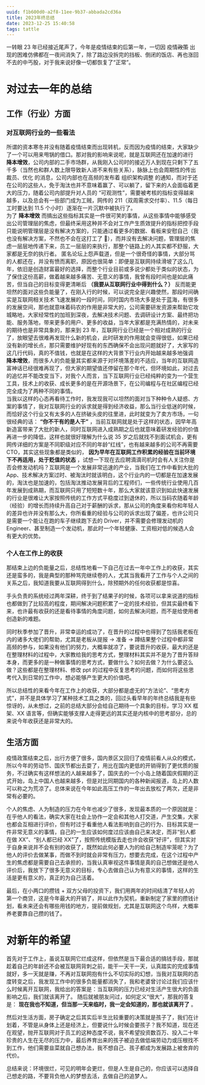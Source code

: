 ```yaml
---
uuid: f1b600d0-a2f8-11ee-9b37-abbada2cd36a
title: 2023年终总结
date: 2023-12-25 15:40:58
tags: tattle
---
```


一转眼 23 年已经接近尾声了，今年是疫情结束的后第一年，一切因 疫情~~政策~~ 出现的困难仿佛都在一夜间消失了，除了路边没拆完的挡板、倒闭的饭店、再也涨回不去的中丐股，对于我来说好像一切都恢复了“正常”。  

# 对过去一年的总结

## 工作（行业）方面

### 对互联网行业的一些看法

所谓的资本寒冬并没有随着疫情结束而出现转机，反而因为疫情的结束，大家缺少了一个可以用来甩锅的借口。那对我的影响来说呢，就是互联网还在加速的进行 __降本增效__，公司内部的二手市场群，从我刚入公司时的接近万人到现在只剩下了五千多（当然也和群人数上限导致新人进不来有些关系），脉脉上也会周期性的传出 裁员、优化 的消息，公司内部也在高频的发布着 组织架构调整 的通知，而对于还在公司的这些人，免于淘汰也并不意味着赢了、可以躺了，留下来的人会面临着更大的压力，随着公司内部提升对人员的 “可观测性”，需要被考核的指标变得越来越多，以及总会有一些部门成为工贼，网传的 211（双周需求交付率）、11.5（每日工时要达到 11.5 个小时）逐渐在一片沉默中被执行了。  
为了 __降本增效__ 而搞出这些指标其实是一件很可笑的事情，从这些事情中能够感受出公司管理层的焦虑，但最终采用这种并不会对工作产生质效提升的指标把控手段只能说明管理层是没有解决方案的，只能通过看更多的数据、看板来安慰自己（我也没有解决方案，不然也不会在这打工了 🤷），而并没有去解决问题，管理层的焦虑一层层地传递下来，员工一层层的来执行，那整个链路上的人其实都不舒服，大家都是无奈的执行者。
匿名论坛上怨声载道，但是一个很奇怪的事情，大部分骂的人都还在，并没有愤而离职，原因也很简单：即便是互联网持续滑坡了这么几年，依旧是创造财富最好的选择，而整个行业目前或多说少都处于类似的状态，为了保住这份高薪，做着越来越多痛苦、无意义的事情，我曾有段时间也是如此痛苦，但当自己的目标变得更清晰后 __（我要从互联网行业中得到什么？）__ 反而能更坦然的面对这些负能量了，在刚入行的时候，可以说完全是兴趣使然，那段时间确实是互联网相关技术飞速发展的一段时间，同时国内市场大多是处于蓝海，有很多的发展空间，那也就意味着码农的作用是非常大的，公司需要研发资源来帮助它攻城略地，大家经常性的加班到深夜，去解决技术问题、去调研设计方案、最终把功能、服务落地，带来更多的用户、更多的收益，当年大家都是充满热情的，对未来的期待也是非常具象的，那来到 23 年，互联网行业已经是一个相对成熟的行业了，放眼望去很难再发现什么新的机会，此时研发的作用就会变得很低，如果已经没有新的增长点，那只需要维护好现有的东西确保不会出现问题就好了，大家写的这几行代码，真的不值钱，也就是在这样的大背景下行业内开始越来越多地强调 __降本增效__，而很多人的负能量其实都来源于对环境落差的不适应，当年的互联网造富神话已经很难再现了，但大家的期望值还停留在那个年代，但环境如此，对过去的追忆并不能改变当下，对我个人而言，当下互联网行业已经纯粹的变为一个营生工具，技术上的收获、成长更多的是在开源场景下，在公司编程与在社区编程已经完全成为了两种不同的事情。  
当我以这样的心态再看待工作时，我发现我可以坦然的面对当下种种令人疑惑、方案的事情了，我对互联网行业的诉求就是得到经济收益，那么当行业低迷的时候，而恰好这个行业又有太多的人在挤破头皮的往里进，此时就变为了卖方市场，一句很经典的话： __“你不干有的是人干”__ ，当前互联网就是处于这样的状态，因早年高新造富带来了大批的新人，同时互联网进入成熟期之后也就意味着研发经验的价值再进一步的降低，这样也就很好理解为什么说 35 岁之后就找不到面试机会，更有网传详细的方案是不同职级对应不同的年龄“红线”，也有越来越多的公司不再需要 CTO，其实这些现象都是类似的， __因为早年在互联网工作积累的经验在当前环境下不再适用，处于贬值的状态__ ，试想一下现在去应聘滴滴司机时会有人关注你是否会修发动机吗？互联网是一个发展非常迅速的产业，当我们在工作中看到大批的 App、技术解决方案过时、被淘汰时就该明白，这个行业内的一切都是在加速发展的，淘汰也是加速的，包括淘汰推动发展背后的工程师们，一些传统行业使用几百年发展到成熟期，而互联网只用了短短数十年，那么大家就该意识到如此快速发展的行业是很难让大家按照传统的工作方式平稳度过到退休的，所以当码农随着年龄（经验）的增长而持续升高自己对于薪酬的诉求，那从公司的角度来看你和年轻人的差异也许并没有那么大，你所看重的经验与公司的诉求出现了偏差，也许公司只是需要一个能让在跑的车子继续跑下去的 Driver，并不需要会修理发动机的 Engineer、甚至制造一个发动机，那此时一个年轻健康、工资相对低的候选人会有更大的优势。  

### 个人在工作上的收获

那结束上边的负能量之后，总结性地看一下自己在过去一年中工作上的收获，其实还是蛮多的，我是典型的那种骂完继续卷的人，尤其当我看开了工作与个人之间的关系之后，我知道我要从互联网得到什么，除预期外的任何收获都是惊喜。  

手头负责的系统经过两年深耕，终于到了结果子的时候，各项可以拿来说道的指标也都做到了比较高的程度，期间解决问题积累了一定的技术经验，但其实最终看下来，也许最有收获的还是看待事情的角度问题，如何去解决问题，而不是给使用者创造新的难题。  

同时秋季参加了晋升，非常幸运的成功了，在晋升的过程中也得到了包括我老板在内的诸多大佬们的帮助，尤其是老板从提报 -> 准备 -> 蹲结果整个过程中都非常高频的参与，如果没有他们的努力，大概率就凉了，要说晋升的收获，最大的还是在整理材料的过程中，大家教给我的思考方式，整理材料其实并不是为了晋升答辩本身，而更多的是一种做事情的思考方式，要做什么？如何去做？为什么要这么做？这些都是在整理材料、修改 ppt 的过程中反复思考的问题，而如何将这些思考代入到日常的工作中，想必能够产生更大的价值吧。

所以总结性的来看今年在工作上的收获，大部分都是虚无的“方法论”、“思考方式”，并不是具体学习了某种技术工具之类的，回过头看早年的年终总结我是有些惊讶的，从未想过，之前的总结大部分会给自己期待一个具象的目标，学习 XX 框架、XX 语言等，但确实能够支撑人走得更远的其实还是内核中的思考部分，总的来说今年收获还是非常大的。

## 生活方面

疫情政策结束之后，出行方便了很多，国内景区又回归了疫情前看人从众的模式，所以今年的劳动节、国庆节都出去耍了，用比在国内更低的开销得到了更优质的服务，不过确实有这样想法的人越来越多了，国庆去的一个小岛上随着国庆假期的正式开始，岛上中国人也越来越多，但是对比同期国内的各种新闻报道，岛上的人数可以称之为荒凉了。总体来说在今年如此高压工作的一年出去放松了两次，还是非常有必要的。  

个人的焦虑、人为制造的压力在今年也减少了很多，发现最本质的一个原因就是：在乎他人的看法，确实大家在社会上协作一定会和其他人打交道，产生交集，大家也都会互相进行评价，但有时过于看重他人看法影响到自己的行为、目标其实是一件非常无意义的事情，自己的一生应该如何度过应该由自己来决定，而非“别人都在做 XX”、“别人都已经 XX”了，按照传统模版去走也许会收获“好评”，但其实对于自身来说并不会有别的收获了，既然如此何必要人为的给自己制造牢笼呢？为了他人的评价去做某事，而做不到时就会非常有压力，想要去完成，在这个过程中产生的焦虑都是需要自己去承担的，当我认真审视这件事情是真的自己想做还是他人评价后，我放下了很多无意义的目标，专心去做自己认为有意义的事情，这样的生活是更有意义的，真正的为自己活着。  

最后，在小两口的攒钱 + 双方父母的投资下，我们用两年的时间结清了年轻人的第一个商贷，这是今年最大的开销了，并以此作为契机，重新制定了家里的攒钱计划，看未来还会有哪些用钱的地方，提前做规划，尤其是互联网这个鸟样，大概率养老要靠自己攒的钱了。  

# 对新年的希望

首先对于工作上，虽说互联网它烂成这样，但依然是当下最合适的搞钱手段，那就趁着自己的年龄还不会被互联网背刺之前，能干一天干一天，认真踏实的完成事情就好，多一天就是赚，不再对互联网抱有什么不切实际的幻想，当我对互联网的态度转变之后，我发现工作中的很多负能量都消失了，我和老婆曾讨论过我们应该什么时候离开互联网，我给出的答案是：当互联网的压力已经对生活产生很大的负面影响之后，我们就该离开了。 随后就被朋友问过，如何定义“很大”，那我的答复是： __现在我也不知道，但当那一天来临时，我一定会知道的，那也就该离开了__ 。

然后对生活方面，房子确定之后其实后半生比较重要的决策就是孩子了，我们在计划着，不管是从身体上还是经济上，但要说什么时候会要孩子？我不知道，现在还在观望，抛开互联网对于员工的这种态度不说，我不希望投资数百万、投入二十年珍贵的人生在无尽的压力中，最后养育出来的孩子被迫去做低端劳动力或压根找不到工作，他们需要韭菜就自己想办法，我不想自己、孩子都成为发展路上被舍弃的代价。  

总结来说：环境很烂，可见的明年会更烂，但是人生是自己的，你应该可以选择自己想走的路，不要背负他人的梦想去活，去做自己的追梦人。  